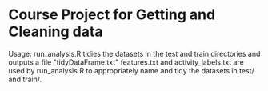 # Course Project for Getting and Cleaning data
Usage: run_analysis.R tidies the datasets in the test and train directories
and outputs a file "tidyDataFrame.txt"
features.txt and activity_labels.txt are used by run_analysis.R to appropriately 
name and tidy the datasets in test/ and train/.


